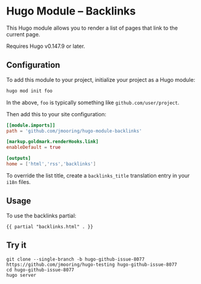 # Hugo Module &ndash; Backlinks

This Hugo module allows you to render a list of pages that link to the current page.

Requires Hugo v0.147.9 or later.

## Configuration

To add this module to your project, initialize your project as a Hugo module:

```sh
hugo mod init foo
```

In the above, `foo` is typically something like `github.com/user/project`.

Then add this to your site configuration:

```toml
[[module.imports]]
path = 'github.com/jmooring/hugo-module-backlinks'

[markup.goldmark.renderHooks.link]
enableDefault = true

[outputs]
home = ['html','rss','backlinks']
```

To override the list title, create a `backlinks_title` translation entry in your `i18n` files.

## Usage

To use the backlinks partial:

```text
{{ partial "backlinks.html" . }}
```

## Try it

```text
git clone --single-branch -b hugo-github-issue-8077 https://github.com/jmooring/hugo-testing hugo-github-issue-8077
cd hugo-github-issue-8077
hugo server
```
